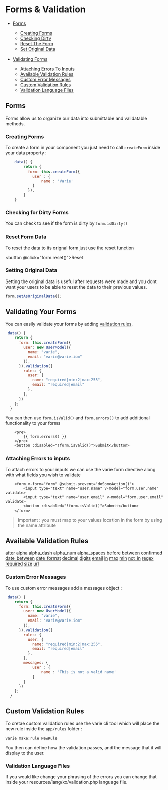 # Forms & Validation

- [Forms](#forms)
  - [Creating Forms](#creating-forms)
  - [Checking Dirty](#checking-for-dirty-forms)
  - [Reset The Form](#reset-form-data)
  - [Set Original Data](#setting-original-data)
- [Validating Forms](#validating-your-forms)

  - [Attaching Errors To Inputs](#attaching-errors-to-inputs)
  - [Available Validation Rules](#available-validation-rules)
  - [Custom Error Messages](#custom-error-messages)
  - [Custom Validation Rules](#custom-validation-rules)
  - [Validation Language Files](#validation-language-files)

<a name="forms"></a>

## Forms

Forms allow us to organize our data into submittable and validatable methods.

### Creating Forms

To create a form in your component you just need to call `createForm` inside your data property :

```js
    data() {
        return {
          form: this.createForm({
            user : {
                name : 'Varie'
            }
          }),
        }
    }
```

<a name="checking-for-dirty-forms"></a>

### Checking for Dirty Forms

You can check to see if the form is dirty by `form.isDirty()`

<a name="reset-form-data"></a>

### Reset Form Data

To reset the data to its orignal form just use the reset function

<button @click="form.reset()">Reset</button>

<a name="setting-original-data"></a>

### Setting Original Data

Setting the original data is useful after requests were made and you dont want your users to be able to reset the data to
their previous values.

```js
form.setAsOriginalData();
```

<a name="validating-your-forms"></a>

## Validating Your Forms

You can easily validate your forms by adding [validation rules](#available-validation-rules).

```js
 data() {
    return {
      form: this.createForm({
        user: new UserModel({
          name: "varie",
          email: "varie@varie.iom"
        }),
      }).validation({
        rules: {
          user: {
            name: "required|min:2|max:255",
            email: "required|email"
          },
        },
      })
    };
  }
```

You can then use `form.isValid()` and `form.errors()` to add additional functionality to your forms

```vue
    <pre>
        {{ form.errors() }}
    </pre>
    <button :disabled="!form.isValid()">Submit</button>
```

<a name="attaching-errors-to-inputs"></a>

### Attaching Errors to inputs

To attach errors to your inputs we can use the varie form directive along with what fields you wish to validate

```vue
    <form v-form="form" @submit.prevent="doSomeAction()">
        <input type="text" name="user.name" v-model="form.user.name" validate>
        <input type="text" name="user.email" v-model="form.user.email" validate>
        <button :disabled="!form.isValid()">Submit</button>
    </form>
```

> Important : you must map to your values location in the form by using the name attribute

<a name="available-validation-rules"></a>

## Available Validation Rules

[after](#rule-after)
[alpha](#rule-alpha)
[alpha_dash](#rule-alpha-dash)
[alpha_num](#rule-alpha-num)
[alpha_spaces](#rule-alpha-spaces)
[before](#rule-before)
[between](#rule-between)
[confirmed](#rule-confirmed)
[date_between](#rule-date-between)
[date_format](#rule-date-format)
[decimal](#rule-deciaml)
[digits](#rule-digits)
[email](#rule-email)
[in](#rule-in)
[max](#rule-max)
[min](#rule-min)
[not_in](#rule-not-in)
[regex](#rule-regex)
[required](#rule-required)
[size](#rule-size)
[url](#rule-url)

<a name="custom-error-messages"></a>

### Custom Error Messages

To use custom error messages add a messages object :

```js
 data() {
    return {
      form: this.createForm({
        user: new UserModel({
          name: "varie",
          email: "varie@varie.iom"
        }),
      }).validation({
        rules: {
          user: {
            name: "required|min:2|max:255",
            email: "required|email"
          },
        },
        messages: {
        	user : {
        		name : 'This is not a valid name'
        	}
        }
      })
    };
  }
```

<a name="custom-validation-rules"></a>

## Custom Validation Rules

To cretae custom validation rules use the varie cli tool which will place the new rule inside the `app/rules` folder :

`varie make:rule NewRule`

You then can define how the validation passes, and the message that it will display to the user.

<a name="validation-language-files"></a>

### Validation Language Files

If you would like change your phrasing of the errors you can change that inside your resources/lang/xx/validation.php language file.
